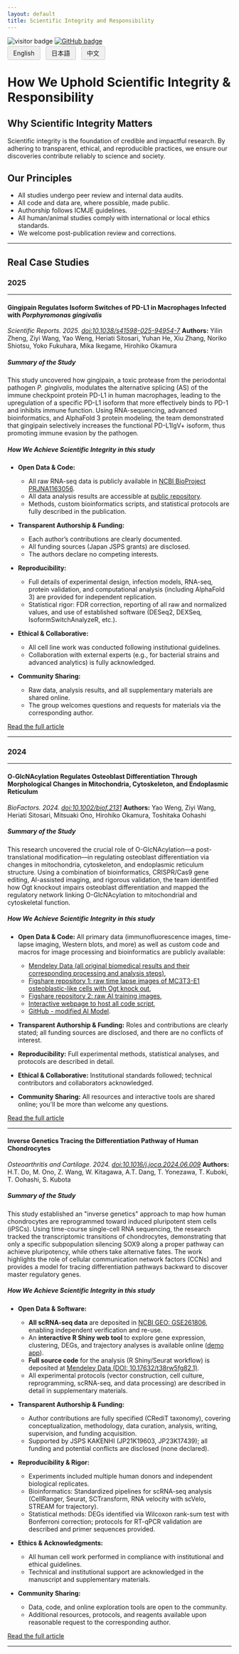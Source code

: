 ```yaml
---
layout: default
title: Scientific Integrity and Responsibility
---
```


<!-- Info Row: Visitor count + GitHub profile -->
<div style="margin-top: 10px; margin-bottom: 8px;">
  <img src="https://visitor-badge.laobi.icu/badge?page_id=labonom.github.io/sources/Open_Innovation.html" alt="visitor badge"/>
  <a href="https://github.com/LabOnoM">
    <img src="https://img.shields.io/badge/GitHub-Profile-black?logo=github" alt="GitHub badge"/>
  </a>
</div>

<!-- Language Switch Row -->
<div>
  <a href="/sources/Scientific_Integrity_and_Responsibility.html" style="padding: 6px 12px; border: 1px solid #ccc; background-color: #f0f0f0; text-decoration: none; border-radius: 4px; margin-right: 8px;">English</a>
  <a href="/sources/Scientific_Integrity_and_Responsibility_JP.html" style="padding: 6px 12px; border: 1px solid #ccc; background-color: #f0f0f0; text-decoration: none; border-radius: 4px; margin-right: 8px;">日本語</a>
  <a href="/sources/Scientific_Integrity_and_Responsibility_CH.html" style="padding: 6px 12px; border: 1px solid #ccc; background-color: #f0f0f0; text-decoration: none; border-radius: 4px;">中文</a>
</div>

# How We Uphold Scientific Integrity & Responsibility

## Why Scientific Integrity Matters

Scientific integrity is the foundation of credible and impactful research. By adhering to transparent, ethical, and reproducible practices, we ensure our discoveries contribute reliably to science and society.

## Our Principles

 - All studies undergo peer review and internal data audits.
 - All code and data are, where possible, made public.
 - Authorship follows ICMJE guidelines.
 - All human/animal studies comply with international or local ethics standards.
 - We welcome post-publication review and corrections.

---

## Real Case Studies

### 2025

---

#### Gingipain Regulates Isoform Switches of PD-L1 in Macrophages Infected with *Porphyromonas gingivalis*
*Scientific Reports. 2025. [doi:10.1038/s41598-025-94954-7](https://doi.org/10.1038/s41598-025-94954-7)*
**Authors:** Yilin Zheng, Ziyi Wang, Yao Weng, Heriati Sitosari, Yuhan He, Xiu Zhang, Noriko Shiotsu, Yoko Fukuhara, Mika Ikegame, Hirohiko Okamura

##### Summary of the Study

This study uncovered how gingipain, a toxic protease from the periodontal pathogen *P. gingivalis*, modulates the alternative splicing (AS) of the immune checkpoint protein PD-L1 in human macrophages, leading to the upregulation of a specific PD-L1 isoform that more effectively binds to PD-1 and inhibits immune function. Using RNA-sequencing, advanced bioinformatics, and AlphaFold 3 protein modeling, the team demonstrated that gingipain selectively increases the functional PD-L1IgV+ isoform, thus promoting immune evasion by the pathogen.

##### **How We Achieve Scientific Integrity in this study**

- **Open Data & Code:**
  - All raw RNA-seq data is publicly available in [NCBI BioProject PRJNA1163056](https://www.ncbi.nlm.nih.gov/sra/?term=PRJNA1163056).
  - All data analysis results are accessible at [public repository](https://d3dcaz4rv8jgb4.cloudfront.net/).
  - Methods, custom bioinformatics scripts, and statistical protocols are fully described in the publication.

- **Transparent Authorship & Funding:**
  - Each author’s contributions are clearly documented.
  - All funding sources (Japan JSPS grants) are disclosed.
  - The authors declare no competing interests.

- **Reproducibility:**
  - Full details of experimental design, infection models, RNA-seq, protein validation, and computational analysis (including AlphaFold 3) are provided for independent replication.
  - Statistical rigor: FDR correction, reporting of all raw and normalized values, and use of established software (DESeq2, DEXSeq, IsoformSwitchAnalyzeR, etc.).

- **Ethical & Collaborative:**
  - All cell line work was conducted following institutional guidelines.
  - Collaboration with external experts (e.g., for bacterial strains and advanced analytics) is fully acknowledged.

- **Community Sharing:**
  - Raw data, analysis results, and all supplementary materials are shared online.
  - The group welcomes questions and requests for materials via the corresponding author.

[Read the full article](https://doi.org/10.1038/s41598-025-94954-7)

---

### 2024

---

#### O‐GlcNAcylation Regulates Osteoblast Differentiation Through Morphological Changes in Mitochondria, Cytoskeleton, and Endoplasmic Reticulum
*BioFactors. 2024. [doi:10.1002/biof.2131](https://doi.org/10.1002/biof.2131)*
**Authors:** Yao Weng, Ziyi Wang, Heriati Sitosari, Mitsuaki Ono, Hirohiko Okamura, Toshitaka Oohashi

##### Summary of the Study

This research uncovered the crucial role of O-GlcNAcylation—a post-translational modification—in regulating osteoblast differentiation via changes in mitochondria, cytoskeleton, and endoplasmic reticulum structure. Using a combination of bioinformatics, CRISPR/Cas9 gene editing, AI-assisted imaging, and rigorous validation, the team identified how Ogt knockout impairs osteoblast differentiation and mapped the regulatory network linking O-GlcNAcylation to mitochondrial and cytoskeletal function.

##### **How We Achieve Scientific Integrity in this study**

- **Open Data & Code:**
  All primary data (immunofluorescence images, time-lapse imaging, Western blots, and more) as well as custom code and macros for image processing and bioinformatics are publicly available:
   - [Mendeley Data (all original biomedical results and their corresponding processing and analysis steps)](https://data.mendeley.com/datasets/5ybkzhyp8y/1),
   - [Figshare repository 1: raw time lapse images of MC3T3-E1 osteoblastic-like cells with Ogt knock out](https://doi.org/10.6084/m9.figshare.25039688.v1),
   - [Figshare repository 2: raw AI training images](https://doi.org/10.6084/m9.figshare.25039712.v1),
   - [Interactive webpage to host all code script](https://dndy5us1uro9a.cloudfront.net),
   - [GitHub - modified AI Model](https://github.com/wong-ziyi/pytorch_fnet).

- **Transparent Authorship & Funding:**
  Roles and contributions are clearly stated; all funding sources are disclosed, and there are no conflicts of interest.

- **Reproducibility:**
  Full experimental methods, statistical analyses, and protocols are described in detail.

- **Ethical & Collaborative:**
  Institutional standards followed; technical contributors and collaborators acknowledged.

- **Community Sharing:**
  All resources and interactive tools are shared online; you'll be more than welcome any questions.

[Read the full article](https://doi.org/10.1002/biof.2131)

---

#### Inverse Genetics Tracing the Differentiation Pathway of Human Chondrocytes
*Osteoarthritis and Cartilage. 2024. [doi:10.1016/j.joca.2024.06.009](https://doi.org/10.1016/j.joca.2024.06.009)*
**Authors:** H.T. Do, M. Ono, Z. Wang, W. Kitagawa, A.T. Dang, T. Yonezawa, T. Kuboki, T. Oohashi, S. Kubota

##### Summary of the Study

This study established an "inverse genetics" approach to map how human chondrocytes are reprogrammed toward induced pluripotent stem cells (iPSCs). Using time-course single-cell RNA sequencing, the research tracked the transcriptomic transitions of chondrocytes, demonstrating that only a specific subpopulation silencing SOX9 along a proper pathway can achieve pluripotency, while others take alternative fates. The work highlights the role of cellular communication network factors (CCNs) and provides a model for tracing differentiation pathways backward to discover master regulatory genes.

##### **How We Achieve Scientific Integrity in this study**

- **Open Data & Software:**
  - **All scRNA-seq data** are deposited in [NCBI GEO: GSE261806](https://www.ncbi.nlm.nih.gov/geo/query/acc.cgi?acc=GSE261806), enabling independent verification and re-use.
  - An **interactive R Shiny web tool** to explore gene expression, clustering, DEGs, and trajectory analyses is available online ([demo app](https://dwll26k42dcbb.cloudfront.net/GEO_Hang2024/)).
  - **Full source code** for the analysis (R Shiny/Seurat workflow) is deposited at [Mendeley Data (DOI: 10.17632/t38rw5fg82.1)](https://data.mendeley.com/datasets/t38rw5fg82/1).
  - All experimental protocols (vector construction, cell culture, reprogramming, scRNA-seq, and data processing) are described in detail in supplementary materials.

- **Transparent Authorship & Funding:**
  - Author contributions are fully specified (CRediT taxonomy), covering conceptualization, methodology, data curation, analysis, writing, supervision, and funding acquisition.
  - Supported by JSPS KAKENHI (JP21K19603, JP23K17439); all funding and potential conflicts are disclosed (none declared).

- **Reproducibility & Rigor:**
  - Experiments included multiple human donors and independent biological replicates.
  - Bioinformatics: Standardized pipelines for scRNA-seq analysis (CellRanger, Seurat, SCTransform, RNA velocity with scVelo, STREAM for trajectory).
  - Statistical methods: DEGs identified via Wilcoxon rank-sum test with Bonferroni correction; protocols for RT-qPCR validation are described and primer sequences provided.

- **Ethics & Acknowledgments:**
  - All human cell work performed in compliance with institutional and ethical guidelines.
  - Technical and institutional support are acknowledged in the manuscript and supplementary materials.

- **Community Sharing:**
  - Data, code, and online exploration tools are open to the community.
  - Additional resources, protocols, and reagents available upon reasonable request to the corresponding author.

[Read the full article](https://doi.org/10.1016/j.joca.2024.06.009)

---
